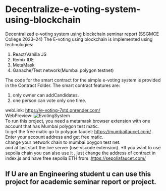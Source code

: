 # Decentralize-e-voting-system-using-blockchain
Decentralized e-voting system using blockchain seminar report (SSGMCE College 2023–24)
The E-voting using blockchain is implemented using technologies:
1) React/Vanilla JS
2) Remix IDE
3) MetaMask
4) Ganache/Test network(Mumbai polygon testnet)

The code for the smart contract for the simple e-voting system is provided in the Contract Folder.
The smart contract features are:
1) only owner can addCandidates.
2) one person can vote only one time.

webLink: https://e-voting-7std.onrender.com/
<br>
WebPreview:
![EvotingSystem](https://github.com/ykstech/Decentralize-e-voting-system-using-blockchain/assets/85982995/c1527744-4b05-4775-a5e8-dc9c69db9936)
<br>
To run this project, you need a metamask browser extension with one account that has Mumbai polygon test matic.<br>
to get the free matic go to polygon faucet: https://mumbaifaucet.com/ . Enter your account address and get free matic.<br>
change your network chain to mumbai poygon test net.<br>
and at last start the live server (use vscode extension).
*If you want to use sepolia chain you can also use it , just change the address of contract in index.js and have free sepolia ETH from :https://sepoliafaucet.com/ <br>
## If U are an Engineering student u can use this project for academic seminar report or project.

